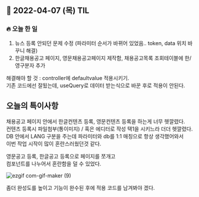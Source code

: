 ## 📆 2022-04-07 (목) TIL

### 🔥 오늘 한 일 <br>

1. 뉴스 등록 안되던 문제 수정 (파라미터 순서가 바뀌어 있었음.. token, data 위치 바꾸니 해결)
2. 한글채용공고 페이지, 영문채용공고페이지 제작함, 채용공고목록 조회테이블에 한/영구분자 추가

해결해야 할 것 : 
controller에 defaultvalue 적용시키기.   
기존 코드에선 잘됬는데, useQuery로 데이터 받는식으로 바꾼 후로 적용이 안된다.  

## 오늘의 특이사항 

채용공고 페이지 안에서 한글컨텐츠 등록, 영문컨텐츠 등록을 하는게 너무 헷깔렸다.    
컨텐츠 등록시 파일첨부(통이미지) / 혹은 에디터로 작성 택1을 시키느라 더더 헷깔렸다.    
DB 안에서 LANG 구분을 주는데 파라미터와 db를 1:1 매칭으로 항상 생각했어와서  
이번 작업 시작이 많이 혼란스러웠던것 같다.   

  
영문공고 등록, 한글공고 등록으로 페이지를 쪼개고   
컴포넌트를 나누어서 혼란함을   덜 수 있었다.    

![ezgif com-gif-maker (9)](https://user-images.githubusercontent.com/29091608/162172984-edda31d5-460e-42dd-b9eb-18e30e84132f.gif)


좀더 완성도를 높이고 기능이 완수된 후에 적용 코드를 남겨봐야 겠다. 

